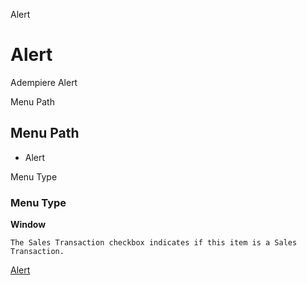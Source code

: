 
Alert
# Alert


Adempiere Alert

Menu Path
## Menu Path



- Alert

Menu Type
### Menu Type

**Window**

```
The Sales Transaction checkbox indicates if this item is a Sales Transaction.
```

[Alert](../../window-alert.md)